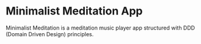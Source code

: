 # Minimalist Meditation App

Minimalist Meditation is a meditation music player app structured with DDD (Domain Driven Design) principles.
